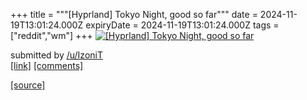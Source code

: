 +++
title = """[Hyprland] Tokyo Night, good so far"""
date = 2024-11-19T13:01:24.000Z
expiryDate = 2024-11-19T13:01:24.000Z
tags = ["reddit","wm"]
+++
[![[Hyprland] Tokyo Night, good so far](https://a.thumbs.redditmedia.com/2jvRLzAG3an-q_j4Gpc1MOi_zA76PEtMi7pttNxvpf0.jpg "[Hyprland] Tokyo Night, good so far")](https://www.reddit.com/r/unixporn/comments/1guwkuv/hyprland_tokyo_night_good_so_far/)

submitted by [/u/IzoniT](https://www.reddit.com/user/IzoniT)  
[\[link\]](https://www.reddit.com/gallery/1guwkuv) [\[comments\]](https://www.reddit.com/r/unixporn/comments/1guwkuv/hyprland_tokyo_night_good_so_far/)

[[source]](https://www.reddit.com/r/unixporn/comments/1guwkuv/hyprland_tokyo_night_good_so_far/)
